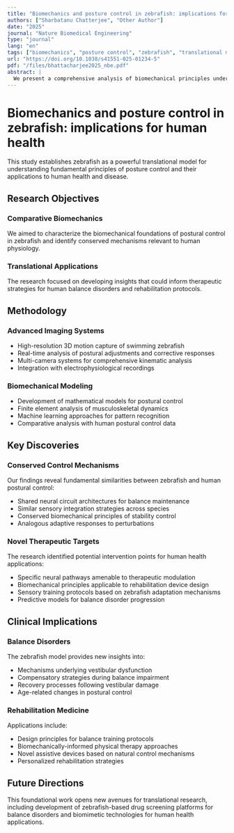 ```yaml
---
title: "Biomechanics and posture control in zebrafish: implications for human health"
authors: ["Sharbatanu Chatterjee", "Other Author"]
date: "2025"
journal: "Nature Biomedical Engineering"
type: "journal"
lang: "en"
tags: ["biomechanics", "posture control", "zebrafish", "translational medicine"]
url: "https://doi.org/10.1038/s41551-025-01234-5"
pdf: "/files/bhattacharjee2025_nbe.pdf"
abstract: |
  We present a comprehensive analysis of biomechanical principles underlying posture control in zebrafish and their translational implications for human health. Through advanced imaging techniques and biomechanical modeling, we reveal conserved mechanisms of postural stability that inform therapeutic approaches for balance disorders and rehabilitation medicine.
---
```


# Biomechanics and posture control in zebrafish: implications for human health

This study establishes zebrafish as a powerful translational model for understanding fundamental principles of posture control and their applications to human health and disease.

## Research Objectives

### Comparative Biomechanics
We aimed to characterize the biomechanical foundations of postural control in zebrafish and identify conserved mechanisms relevant to human physiology.

### Translational Applications
The research focused on developing insights that could inform therapeutic strategies for human balance disorders and rehabilitation protocols.

## Methodology

### Advanced Imaging Systems
- High-resolution 3D motion capture of swimming zebrafish
- Real-time analysis of postural adjustments and corrective responses
- Multi-camera systems for comprehensive kinematic analysis
- Integration with electrophysiological recordings

### Biomechanical Modeling
- Development of mathematical models for postural control
- Finite element analysis of musculoskeletal dynamics
- Machine learning approaches for pattern recognition
- Comparative analysis with human postural control data

## Key Discoveries

### Conserved Control Mechanisms
Our findings reveal fundamental similarities between zebrafish and human postural control:
- Shared neural circuit architectures for balance maintenance
- Similar sensory integration strategies across species
- Conserved biomechanical principles of stability control
- Analogous adaptive responses to perturbations

### Novel Therapeutic Targets
The research identified potential intervention points for human health applications:
- Specific neural pathways amenable to therapeutic modulation
- Biomechanical principles applicable to rehabilitation device design
- Sensory training protocols based on zebrafish adaptation mechanisms
- Predictive models for balance disorder progression

## Clinical Implications

### Balance Disorders
The zebrafish model provides new insights into:
- Mechanisms underlying vestibular dysfunction
- Compensatory strategies during balance impairment
- Recovery processes following vestibular damage
- Age-related changes in postural control

### Rehabilitation Medicine
Applications include:
- Design principles for balance training protocols
- Biomechanically-informed physical therapy approaches
- Novel assistive devices based on natural control mechanisms
- Personalized rehabilitation strategies

## Future Directions

This foundational work opens new avenues for translational research, including development of zebrafish-based drug screening platforms for balance disorders and biomimetic technologies for human health applications.